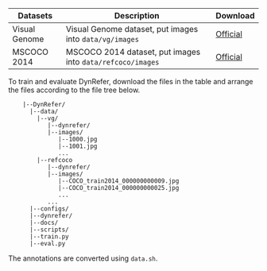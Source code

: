  | Datasets                        | Description                                                               | Download                                                                |
  | -------------------------------------- | ---------------------------------------------------------------------- | --------------------------------------------------------------------- |
  | Visual Genome  | Visual Genome dataset, put images into `data/vg/images`  | [Official](https://homes.cs.washington.edu/~ranjay/visualgenome/api.html)   
| MSCOCO 2014  | MSCOCO 2014 dataset, put images into `data/refcoco/images`       | [Official](https://cocodataset.org/#home) |



To train and evaluate DynRefer, download the files in the table and arrange the files according to the file tree below.

```text
    |--DynRefer/
      |--data/
        |--vg/
           |--dynrefer/
           |--images/
              |--1000.jpg
              |--1001.jpg
              ...
        |--refcoco
           |--dynrefer/
           |--images/
              |--COCO_train2014_000000000009.jpg
              |--COCO_train2014_000000000025.jpg
              ...
           ...
      |--configs/
      |--dynrefer/
      |--docs/
      |--scripts/
      |--train.py
      |--eval.py
```
The annotations are converted using `data.sh`.
